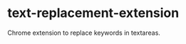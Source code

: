 text-replacement-extension
==========================

Chrome extension to replace keywords in textareas.
